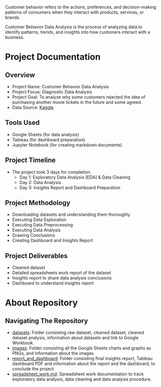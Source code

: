 Customer behavior refers to the actions, preferences, and decision-making patterns of consumers when they interact with products, services, or brands.

Customer Behavior Data Analysis is the process of analyzing data to identify patterns, trends, and insights into how customers interact with a business.

# Project Documentation

## Overview
- Project Name: Customer Behavior Data Analysis
- Project Focus: Diagnostic Data Analysis
- Project Goal: To analyze why some customers rejected the idea of purchasing another movie tickets in the future and some agreed.
- Data Source: [Kaggle](https://www.kaggle.com/datasets/himelsarder/cinema-hall-ticket-sales-and-customer-behavior)

## Tools Used
- Google Sheets (for data analysis)
- Tableau (for dashboard preparation)
- Jupyter Notebook (for creating markdown documents)

## Project Timeline
- The project took 3 days for completion.
  - Day 1: Exploratory Data Analysis [EDA] & Data Cleaning
  - Day 2: Data Analysis
  - Day 3: Insights Report and Dashboard Preparation

## Project Methodology
-   Downloading datasets and understanding them thoroughly
-   Executing Data Exploration
-   Executing Data Preprocessing
-   Executing Data Analysis
-   Drawing Conclusions
-   Creating Dashboard and Insights Report

## Project Deliverables
- Cleaned dataset
- Detailed spreadsheets work report of the dataset
- Insights report to share data analysis conclusions
- Dashboard to understand insights report

# About Repository

## Navigating The Repository
- [datasets](https://github.com/anshika-kashyap/customer-behavior-data-analysis/tree/main/datasets): Folder consisting raw dataset, cleaned dataset, cleaned dataset analysis, information about datasets and link to Google Workbook.
- [images](https://github.com/anshika-kashyap/customer-behavior-data-analysis/tree/main/images): Folder consisting all the Google Sheets charts and graphs as PNGs, and information about the images.
- [report_and_dashboard](https://github.com/anshika-kashyap/customer-behavior-data-analysis/tree/main/report_and_dashboard): Folder consisting final insights report, Tableau dashboard PDF and information about the report and the dashboard, to conclude the project.
- [spreadsheet_work.md](https://github.com/anshika-kashyap/customer-behavior-data-analysis/blob/main/spreadsheet_work.md): Spreadsheet work documentation to track exploratory data analysis, data cleaning and data analysis procedure.
